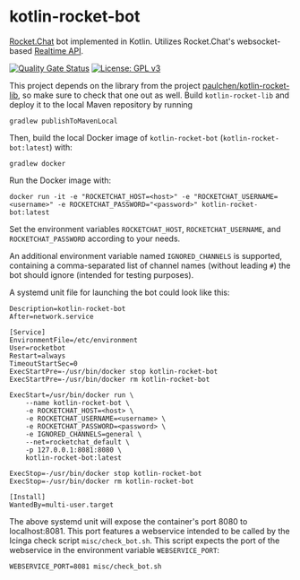 # kotlin-rocket-bot

[Rocket.Chat](https://rocket.chat/) bot implemented in Kotlin. Utilizes Rocket.Chat's websocket-based [Realtime API](https://developer.rocket.chat/api/realtime-api).

[![Quality Gate Status](https://sonarcloud.io/api/project_badges/measure?project=paulchen_kotlin-rocket-bot&metric=alert_status)](https://sonarcloud.io/dashboard?id=paulchen_kotlin-rocket-bot)
[![License: GPL v3](https://img.shields.io/badge/License-GPLv3-blue.svg)](https://www.gnu.org/licenses/gpl-3.0)

This project depends on the library from the project [paulchen/kotlin-rocket-lib](https://github.com/paulchen/kotlin-rocket-lib),
so make sure to check that one out as well. Build `kotlin-rocket-lib` and deploy it
to the local Maven repository by running

`gradlew publishToMavenLocal`

Then, build the local Docker image of `kotlin-rocket-bot` (`kotlin-rocket-bot:latest`) with:

`gradlew docker`

Run the Docker image with:

`docker run -it -e "ROCKETCHAT_HOST=<host>" -e "ROCKETCHAT_USERNAME=<username>" -e ROCKETCHAT_PASSWORD="<password>" kotlin-rocket-bot:latest`

Set the environment variables `ROCKETCHAT_HOST`, `ROCKETCHAT_USERNAME`, and `ROCKETCHAT_PASSWORD` according to your needs.

An additional environment variable named `IGNORED_CHANNELS` is supported, containing a comma-separated list of channel names (without leading `#`) the bot should ignore (intended for testing purposes).

A systemd unit file for launching the bot could look like this:

```[Unit]
Description=kotlin-rocket-bot
After=network.service

[Service]
EnvironmentFile=/etc/environment
User=rocketbot
Restart=always
TimeoutStartSec=0
ExecStartPre=-/usr/bin/docker stop kotlin-rocket-bot
ExecStartPre=-/usr/bin/docker rm kotlin-rocket-bot

ExecStart=/usr/bin/docker run \
    --name kotlin-rocket-bot \
    -e ROCKETCHAT_HOST=<host> \
    -e ROCKETCHAT_USERNAME=<username> \
    -e ROCKETCHAT_PASSWORD=<password> \
    -e IGNORED_CHANNELS=general \
    --net=rocketchat_default \
    -p 127.0.0.1:8081:8080 \
    kotlin-rocket-bot:latest

ExecStop=-/usr/bin/docker stop kotlin-rocket-bot
ExecStop=-/usr/bin/docker rm kotlin-rocket-bot

[Install]
WantedBy=multi-user.target
```

The above systemd unit will expose the container's port 8080 to localhost:8081.
This port features a webservice intended to be called by the Icinga check script `misc/check_bot.sh`.
This script expects the port of the webservice in the environment variable `WEBSERVICE_PORT`:

`WEBSERVICE_PORT=8081 misc/check_bot.sh`
